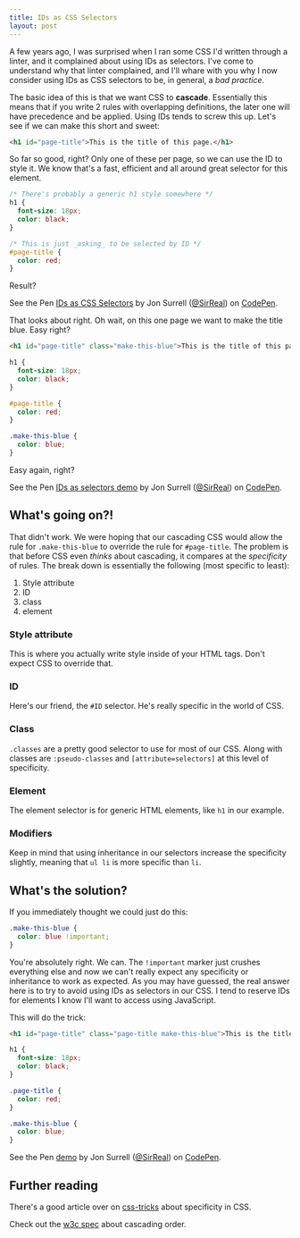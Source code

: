 ```yaml
---
title: IDs as CSS Selectors
layout: post
---
```

A few years ago, I was surprised when I ran some CSS I'd written through a linter, and it complained about using IDs as selectors. I've come to understand why that linter complained, and I'll whare with you why I now consider using IDs as CSS selectors to be, in general, a _bad practice_.

The basic idea of this is that we want CSS to **cascade**. Essentially this means that if you write 2 rules with overlapping definitions, the later one will have precedence and be applied. Using IDs tends to screw this up. Let's see if we can make this short and sweet:

```html
<h1 id="page-title">This is the title of this page.</h1>
```

So far so good, right? Only one of these per page, so we can use the ID to style it.
We know that's a fast, efficient and all around great selector for this element.

```css
/* There's probably a generic h1 style somewhere */
h1 {
  font-size: 18px;
  color: black;
}

/* This is just _asking_ to be selected by ID */
#page-title {
  color: red;
}
```

Result?

<p data-height="100" data-theme-id="0" data-slug-hash="cwBiu" data-default-tab="result" class='codepen'>See the Pen <a href='http://codepen.io/SirReal/pen/cwBiu/'>IDs as CSS Selectors</a> by Jon Surrell (<a href='http://codepen.io/SirReal'>@SirReal</a>) on <a href='http://codepen.io'>CodePen</a>.</p>

That looks about right. Oh wait, on this one page we want to make the title blue. Easy right?

```html
<h1 id="page-title" class="make-this-blue">This is the title of this page.</h1>
```

```css
h1 {
  font-size: 18px;
  color: black;
}

#page-title {
  color: red;
}

.make-this-blue {
  color: blue;
}
```

Easy again, right?

<p data-height="100" data-theme-id="0" data-slug-hash="qpDLI" data-default-tab="result" class='codepen'>See the Pen <a href='http://codepen.io/SirReal/pen/qpDLI/'>IDs as selectors demo</a> by Jon Surrell (<a href='http://codepen.io/SirReal'>@SirReal</a>) on <a href='http://codepen.io'>CodePen</a>.</p>

## What's going on?!

That didn't work. We were hoping that our cascading CSS would allow the rule for `.make-this-blue` to override the rule for `#page-title`. The problem is that before CSS even _thinks_ about cascading, it compares at the _specificity_ of rules. The break down is essentially the following (most specific to least):

1. Style attribute
1. ID
1. class
1. element

### Style attribute

This is where you actually write style inside of your HTML tags. Don't expect CSS to override that.

### ID

Here's our friend, the `#ID` selector. He's really specific in the world of CSS.

### Class

`.classes` are a pretty good selector to use for most of our CSS. Along with classes are `:pseudo-classes` and `[attribute=selectors]` at this level of specificity.

### Element

The element selector is for generic HTML elements, like `h1` in our example.

### Modifiers

Keep in mind that using inheritance in our selectors increase the specificity slightly, meaning that `ul li` is more specific than `li`.

## What's the solution?

If you immediately thought we could just do this:

```css
.make-this-blue {
  color: blue !important;
}
```

You're absolutely right. We can. The `!important` marker just crushes everything else and now we can't really expect any specificity or inheritance to work as expected. As you may have guessed, the real answer here is to try to avoid using IDs as selectors in our CSS. I tend to reserve IDs for elements I know I'll want to access using JavaScript.

This will do the trick:

```html
<h1 id="page-title" class="page-title make-this-blue">This is the title of this page.</h1>
```

```css
h1 {
  font-size: 18px;
  color: black;
}

.page-title {
  color: red;
}

.make-this-blue {
  color: blue;
}
```

<p data-height="100" data-theme-id="0" data-slug-hash="oducI" data-default-tab="result" class='codepen'>See the Pen <a href='http://codepen.io/SirReal/pen/oducI/'>demo</a> by Jon Surrell (<a href='http://codepen.io/SirReal'>@SirReal</a>) on <a href='http://codepen.io'>CodePen</a>.</p>


## Further reading

There's a good article over on [css-tricks](http://css-tricks.com/specifics-on-css-specificity/) about specificity in CSS.

Check out the [w3c spec](http://www.w3.org/TR/2008/REC-CSS1-20080411/#cascading-order) about cascading order.
